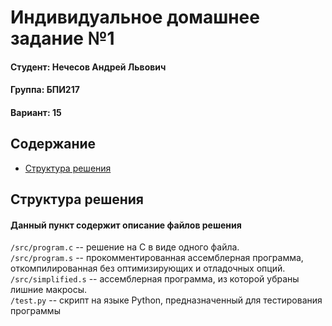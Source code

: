 # Индивидуальное домашнее задание №1
#### Студент: Нечесов Андрей Львович
#### Группа: БПИ217
#### Вариант: 15
## Содержание
- [Структура решения](#Запуск-программы-и-первое-тестирование)


## Структура решения
#### Данный пункт содержит описание файлов решения
`/src/program.c` -- решение на C в виде одного файла.  
`/src/program.s` -- прокомментированная ассемблерная программа, откомпилированная без оптимизирующих и отладочных опций.  
`/src/simplified.s` -- ассемблерная программа, из которой убраны лишние макросы.  
`/test.py` -- скрипт на языке Python, предназначенный для тестирования программы
